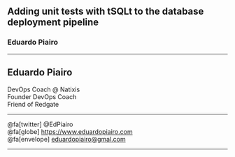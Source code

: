 ## Adding unit tests with tSQLt to the database deployment pipeline

### Eduardo Piairo

---

## Eduardo Piairo
<span class="smallText">
    DevOps Coach @ Natixis <br/> 
    Founder DevOps Coach <br/>
    Friend of Redgate
</span>

<hr />

@fa[twitter] @EdPiairo <br/>
@fa[globe] https://www.eduardopiairo.com </br>
@fa[envelope] eduardopiairo@gmal.com <br/>

---